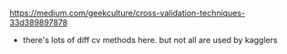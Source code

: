 https://medium.com/geekculture/cross-validation-techniques-33d389897878
- there's lots of diff cv methods here. but not all are used by kagglers